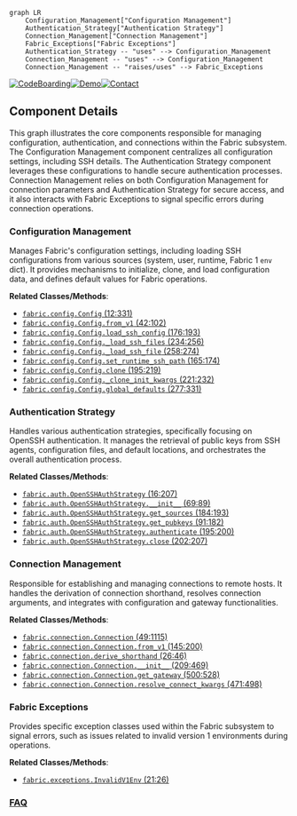 ```mermaid
graph LR
    Configuration_Management["Configuration Management"]
    Authentication_Strategy["Authentication Strategy"]
    Connection_Management["Connection Management"]
    Fabric_Exceptions["Fabric Exceptions"]
    Authentication_Strategy -- "uses" --> Configuration_Management
    Connection_Management -- "uses" --> Configuration_Management
    Connection_Management -- "raises/uses" --> Fabric_Exceptions
```
[![CodeBoarding](https://img.shields.io/badge/Generated%20by-CodeBoarding-9cf?style=flat-square)](https://github.com/CodeBoarding/CodeBoarding)[![Demo](https://img.shields.io/badge/Try%20our-Demo-blue?style=flat-square)](https://www.codeboarding.org/demo)[![Contact](https://img.shields.io/badge/Contact%20us%20-%20contact@codeboarding.org-lightgrey?style=flat-square)](mailto:contact@codeboarding.org)

## Component Details

This graph illustrates the core components responsible for managing configuration, authentication, and connections within the Fabric subsystem. The Configuration Management component centralizes all configuration settings, including SSH details. The Authentication Strategy component leverages these configurations to handle secure authentication processes. Connection Management relies on both Configuration Management for connection parameters and Authentication Strategy for secure access, and it also interacts with Fabric Exceptions to signal specific errors during connection operations.

### Configuration Management
Manages Fabric's configuration settings, including loading SSH configurations from various sources (system, user, runtime, Fabric 1 `env` dict). It provides mechanisms to initialize, clone, and load configuration data, and defines default values for Fabric operations.


**Related Classes/Methods**:

- <a href="https://github.com/fabric/fabric/blob/master/fabric/config.py#L12-L331" target="_blank" rel="noopener noreferrer">`fabric.config.Config` (12:331)</a>
- <a href="https://github.com/fabric/fabric/blob/master/fabric/config.py#L42-L102" target="_blank" rel="noopener noreferrer">`fabric.config.Config.from_v1` (42:102)</a>
- <a href="https://github.com/fabric/fabric/blob/master/fabric/config.py#L176-L193" target="_blank" rel="noopener noreferrer">`fabric.config.Config.load_ssh_config` (176:193)</a>
- <a href="https://github.com/fabric/fabric/blob/master/fabric/config.py#L234-L256" target="_blank" rel="noopener noreferrer">`fabric.config.Config._load_ssh_files` (234:256)</a>
- <a href="https://github.com/fabric/fabric/blob/master/fabric/config.py#L258-L274" target="_blank" rel="noopener noreferrer">`fabric.config.Config._load_ssh_file` (258:274)</a>
- <a href="https://github.com/fabric/fabric/blob/master/fabric/config.py#L165-L174" target="_blank" rel="noopener noreferrer">`fabric.config.Config.set_runtime_ssh_path` (165:174)</a>
- <a href="https://github.com/fabric/fabric/blob/master/fabric/config.py#L195-L219" target="_blank" rel="noopener noreferrer">`fabric.config.Config.clone` (195:219)</a>
- <a href="https://github.com/fabric/fabric/blob/master/fabric/config.py#L221-L232" target="_blank" rel="noopener noreferrer">`fabric.config.Config._clone_init_kwargs` (221:232)</a>
- <a href="https://github.com/fabric/fabric/blob/master/fabric/config.py#L277-L331" target="_blank" rel="noopener noreferrer">`fabric.config.Config.global_defaults` (277:331)</a>


### Authentication Strategy
Handles various authentication strategies, specifically focusing on OpenSSH authentication. It manages the retrieval of public keys from SSH agents, configuration files, and default locations, and orchestrates the overall authentication process.


**Related Classes/Methods**:

- <a href="https://github.com/fabric/fabric/blob/master/fabric/auth.py#L16-L207" target="_blank" rel="noopener noreferrer">`fabric.auth.OpenSSHAuthStrategy` (16:207)</a>
- <a href="https://github.com/fabric/fabric/blob/master/fabric/auth.py#L69-L89" target="_blank" rel="noopener noreferrer">`fabric.auth.OpenSSHAuthStrategy.__init__` (69:89)</a>
- <a href="https://github.com/fabric/fabric/blob/master/fabric/auth.py#L184-L193" target="_blank" rel="noopener noreferrer">`fabric.auth.OpenSSHAuthStrategy.get_sources` (184:193)</a>
- <a href="https://github.com/fabric/fabric/blob/master/fabric/auth.py#L91-L182" target="_blank" rel="noopener noreferrer">`fabric.auth.OpenSSHAuthStrategy.get_pubkeys` (91:182)</a>
- <a href="https://github.com/fabric/fabric/blob/master/fabric/auth.py#L195-L200" target="_blank" rel="noopener noreferrer">`fabric.auth.OpenSSHAuthStrategy.authenticate` (195:200)</a>
- <a href="https://github.com/fabric/fabric/blob/master/fabric/auth.py#L202-L207" target="_blank" rel="noopener noreferrer">`fabric.auth.OpenSSHAuthStrategy.close` (202:207)</a>


### Connection Management
Responsible for establishing and managing connections to remote hosts. It handles the derivation of connection shorthand, resolves connection arguments, and integrates with configuration and gateway functionalities.


**Related Classes/Methods**:

- <a href="https://github.com/fabric/fabric/blob/master/fabric/connection.py#L49-L1115" target="_blank" rel="noopener noreferrer">`fabric.connection.Connection` (49:1115)</a>
- <a href="https://github.com/fabric/fabric/blob/master/fabric/connection.py#L145-L200" target="_blank" rel="noopener noreferrer">`fabric.connection.Connection.from_v1` (145:200)</a>
- <a href="https://github.com/fabric/fabric/blob/master/fabric/connection.py#L26-L46" target="_blank" rel="noopener noreferrer">`fabric.connection.derive_shorthand` (26:46)</a>
- <a href="https://github.com/fabric/fabric/blob/master/fabric/connection.py#L209-L469" target="_blank" rel="noopener noreferrer">`fabric.connection.Connection.__init__` (209:469)</a>
- <a href="https://github.com/fabric/fabric/blob/master/fabric/connection.py#L500-L528" target="_blank" rel="noopener noreferrer">`fabric.connection.Connection.get_gateway` (500:528)</a>
- <a href="https://github.com/fabric/fabric/blob/master/fabric/connection.py#L471-L498" target="_blank" rel="noopener noreferrer">`fabric.connection.Connection.resolve_connect_kwargs` (471:498)</a>


### Fabric Exceptions
Provides specific exception classes used within the Fabric subsystem to signal errors, such as issues related to invalid version 1 environments during operations.


**Related Classes/Methods**:

- <a href="https://github.com/fabric/fabric/blob/master/fabric/exceptions.py#L21-L26" target="_blank" rel="noopener noreferrer">`fabric.exceptions.InvalidV1Env` (21:26)</a>




### [FAQ](https://github.com/CodeBoarding/GeneratedOnBoardings/tree/main?tab=readme-ov-file#faq)